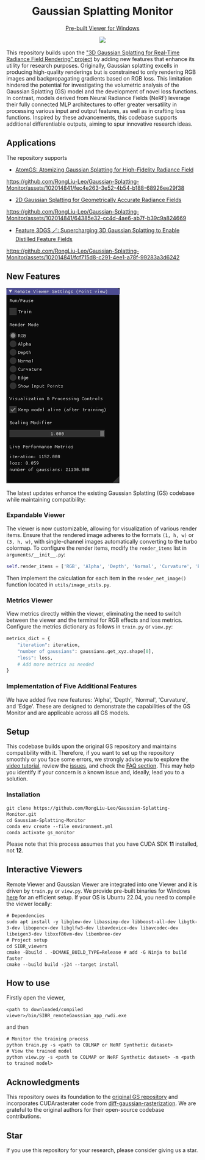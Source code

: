 <h1 align="center"> Gaussian Splatting Monitor</h1>
<p align="center">
<a href="https://drive.google.com/file/d/1DRFrtFUfz27QvQKOWbYXbRS2o2eSgaUT/view?usp=sharing">Pre-built Viewer for Windows</a>
</p>
<p align="center">
<img src="./assets/teaser.gif" />
</p>


This repository builds upon the ["3D Gaussian Splatting for Real-Time Radiance Field Rendering" project](https://repo-sam.inria.fr/fungraph/3d-gaussian-splatting/) by adding new features that enhance its utility for research purposes. Originally, Gaussian splatting excells in producing high-quality renderings but is constrained to only rendering RGB images and backpropagating gradients based on RGB loss. This limitation hindered the potential for investigating the volumetric analysis of the Gaussian Splatting (GS) model and the development of novel loss functions. In contrast, models derived from Neural Radiance Fields (NeRF) leverage their fully connected MLP architectures to offer greater versatility in processing various input and output features, as well as in crafting loss functions. 
Inspired by these advancements, this codebase supports additional differentiable outputs, aiming to spur innovative research ideas.

## Applications

The repository supports
- [AtomGS: Atomizing Gaussian Splatting for High-Fidelity Radiance Field](https://rongliu-leo.github.io/AtomGS/)

https://github.com/RongLiu-Leo/Gaussian-Splatting-Monitor/assets/102014841/fec4e263-3e52-4b54-b188-68926ee29f38

- [2D Gaussian Splatting for Geometrically Accurate Radiance Fields](https://github.com/hbb1/2d-gaussian-splatting)
  
https://github.com/RongLiu-Leo/Gaussian-Splatting-Monitor/assets/102014841/64385e32-cc4d-4ae6-ab7f-b39c9a824669

- [Feature 3DGS 🪄: Supercharging 3D Gaussian Splatting to Enable Distilled Feature Fields](https://github.com/ShijieZhou-UCLA/feature-3dgs)
  
https://github.com/RongLiu-Leo/Gaussian-Splatting-Monitor/assets/102014841/fcf715d8-c291-4ee1-a78f-99283a3d6242



## New Features

![](./assets/panel.png)

The latest updates enhance the existing Gaussian Splatting (GS) codebase while maintaining compatibility:

### Expandable Viewer
The viewer is now customizable, allowing for visualization of various render items. Ensure that the rendered image adheres to the formats `(1, h, w)` or `(3, h, w)`, with single-channel images automatically converting to the turbo colormap. To configure the render items, modify the `render_items` list in `arguments/__init__.py`:

```python
self.render_items = ['RGB', 'Alpha', 'Depth', 'Normal', 'Curvature', 'Edge']
```
Then implement the calculation for each item in the ```render_net_image()``` function located in ```utils/image_utils.py```.

### Metrics Viewer
View metrics directly within the viewer, eliminating the need to switch between the viewer and the terminal for RGB effects and loss metrics. Configure the metrics dictionary as follows in ```train.py``` or ```view.py```:

```python
metrics_dict = {
    "iteration": iteration,
    "number of gaussians": gaussians.get_xyz.shape[0],
    "loss": loss,
    # Add more metrics as needed
}
```
### Implementation of Five Additional Features
We have added five new features: 'Alpha', 'Depth', 'Normal', 'Curvature', and 'Edge'. These are designed to demonstrate the capabilities of the GS Monitor and are applicable across all GS models.


## Setup

This codebase builds upon the original GS repository and maintains compatibility with it. Therefore, if you want to set up the repository smoothly or you face some errors, we strongly advise you to explore the [video tutorial](https://www.youtube.com/watch?v=UXtuigy_wYc), review the [issues](https://github.com/graphdeco-inria/gaussian-splatting/issues), and check the [FAQ section](https://github.com/graphdeco-inria/gaussian-splatting?tab=readme-ov-file#faq). This may help you identify if your concern is a known issue and, ideally, lead you to a solution.


### Installation

```shell
git clone https://github.com/RongLiu-Leo/Gaussian-Splatting-Monitor.git
cd Gaussian-Splatting-Monitor
conda env create --file environment.yml
conda activate gs_monitor
```
Please note that this process assumes that you have CUDA SDK **11** installed, not **12**.

## Interactive Viewers
Remote Viewer and Gaussian Viewer are integrated into one Viewer and it is driven by ```train.py``` or ```view.py```.
We provide pre-built binaries for Windows [here](https://drive.google.com/file/d/1DRFrtFUfz27QvQKOWbYXbRS2o2eSgaUT/view?usp=sharing) for an efficient setup.
If your OS is Ubuntu 22.04, you need to compile the viewer locally:
```shell
# Dependencies
sudo apt install -y libglew-dev libassimp-dev libboost-all-dev libgtk-3-dev libopencv-dev libglfw3-dev libavdevice-dev libavcodec-dev libeigen3-dev libxxf86vm-dev libembree-dev
# Project setup
cd SIBR_viewers
cmake -Bbuild . -DCMAKE_BUILD_TYPE=Release # add -G Ninja to build faster
cmake --build build -j24 --target install
```

## How to use
Firstly open the viewer, 
```shell
<path to downloaded/compiled viewer>/bin/SIBR_remoteGaussian_app_rwdi.exe
```
and then
```shell
# Monitor the training process
python train.py -s <path to COLMAP or NeRF Synthetic dataset> 
# View the trained model
python view.py -s <path to COLMAP or NeRF Synthetic dataset> -m <path to trained model> 
```
## Acknowledgments

This repository owes its foundation to the [original GS repository](https://github.com/graphdeco-inria/gaussian-splatting) and incorporates CUDArasterater code from [diff-gaussian-rasterization](https://github.com/slothfulxtx/diff-gaussian-rasterization). We are grateful to the original authors for their open-source codebase contributions.

## Star

If you use this repository for your research, please consider giving us a star.
